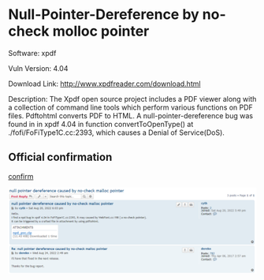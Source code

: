 # Null-Pointer-Dereference by no-check molloc pointer

Software: xpdf

Vuln Version: 4.04

Download Link: http://www.xpdfreader.com/download.html

Description: The Xpdf open source project includes a PDF viewer along with a collection of command line tools which perform various functions on PDF files. Pdftohtml converts PDF to HTML. A null-pointer-dereference bug was found in in xpdf 4.04 in function convertToOpenType() at ./fofi/FoFiType1C.cc:2393, which causes a Denial of Service(DoS). 



## Official confirmation

[confirm](https://forum.xpdfreader.com/viewtopic.php?f=3&t=42325&p=43885#p43885)

![](./pic/xpdf-1.png)


